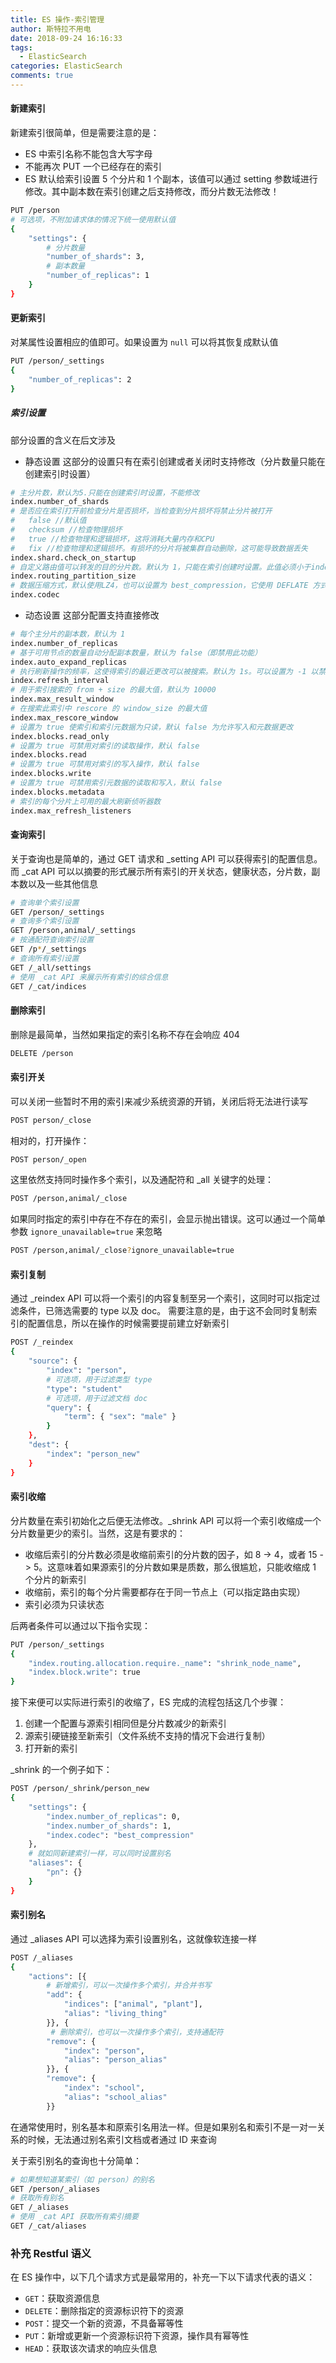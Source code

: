 ```yaml
---
title: ES 操作-索引管理 
author: 斯特拉不用电
date: 2018-09-24 16:16:33
tags:
  - ElasticSearch
categories: ElasticSearch
comments: true
---
```


#### 新建索引 ####

新建索引很简单，但是需要注意的是：
- ES 中索引名称不能包含大写字母
- 不能再次 PUT 一个已经存在的索引
- ES 默认给索引设置 5 个分片和 1 个副本，该值可以通过 setting 参数域进行修改。其中副本数在索引创建之后支持修改，而分片数无法修改！
``` bash
PUT /person
# 可选项，不附加请求体的情况下统一使用默认值
{
    "settings": {
        # 分片数量
        "number_of_shards": 3,
        # 副本数量
        "number_of_replicas": 1
    }
}
```

#### 更新索引 ####

对某属性设置相应的值即可。如果设置为 `null` 可以将其恢复成默认值
``` bash
PUT /person/_settings
{
    "number_of_replicas": 2
}
```

##### 索引设置 #####
部分设置的含义在后文涉及
- 静态设置
这部分的设置只有在索引创建或者关闭时支持修改（分片数量只能在创建索引时设置）  
``` bash
# 主分片数，默认为5.只能在创建索引时设置，不能修改
index.number_of_shards
# 是否应在索引打开前检查分片是否损坏，当检查到分片损坏将禁止分片被打开
#   false //默认值
#   checksum //检查物理损坏
#   true //检查物理和逻辑损坏，这将消耗大量内存和CPU
#   fix //检查物理和逻辑损坏。有损坏的分片将被集群自动删除，这可能导致数据丢失
index.shard.check_on_startup
# 自定义路由值可以转发的目的分片数。默认为 1，只能在索引创建时设置。此值必须小于index.number_of_shards
index.routing_partition_size
# 数据压缩方式，默认使用LZ4，也可以设置为 best_compression，它使用 DEFLATE 方式以牺牲字段存储性能为代价来获得更高的压缩比例
index.codec
```
- 动态设置
这部分配置支持直接修改
``` bash
# 每个主分片的副本数，默认为 1
index.number_of_replicas
# 基于可用节点的数量自动分配副本数量，默认为 false（即禁用此功能）
index.auto_expand_replicas
# 执行刷新操作的频率，这使得索引的最近更改可以被搜索。默认为 1s。可以设置为 -1 以禁用刷新。
index.refresh_interval
# 用于索引搜索的 from + size 的最大值，默认为 10000
index.max_result_window
# 在搜索此索引中 rescore 的 window_size 的最大值
index.max_rescore_window
# 设置为 true 使索引和索引元数据为只读，默认 false 为允许写入和元数据更改
index.blocks.read_only
# 设置为 true 可禁用对索引的读取操作，默认 false
index.blocks.read
# 设置为 true 可禁用对索引的写入操作，默认 false
index.blocks.write
# 设置为 true 可禁用索引元数据的读取和写入，默认 false
index.blocks.metadata
# 索引的每个分片上可用的最大刷新侦听器数
index.max_refresh_listeners
```

#### 查询索引 ####

关于查询也是简单的，通过 GET 请求和 \_setting API 可以获得索引的配置信息。而 \_cat API 可以以摘要的形式展示所有索引的开关状态，健康状态，分片数，副本数以及一些其他信息
``` bash
# 查询单个索引设置
GET /person/_settings
# 查询多个索引设置
GET /person,animal/_settings
# 按通配符查询索引设置
GET /p*/_settings
# 查询所有索引设置
GET /_all/settings
# 使用 _cat API 来展示所有索引的综合信息
GET /_cat/indices
```

#### 删除索引 ####

删除是最简单，当然如果指定的索引名称不存在会响应 404
``` bash
DELETE /person
```

#### 索引开关 ####

可以关闭一些暂时不用的索引来减少系统资源的开销，关闭后将无法进行读写
``` bash
POST person/_close
```
相对的，打开操作：
``` bash
POST person/_open
```
这里依然支持同时操作多个索引，以及通配符和 \_all 关键字的处理：
``` bash
POST /person,animal/_close
```
如果同时指定的索引中存在不存在的索引，会显示抛出错误。这可以通过一个简单参数 `ignore_unavailable=true` 来忽略
``` bash
POST /person,animal/_close?ignore_unavailable=true
```

#### 索引复制 ####

通过 \_reindex API 可以将一个索引的内容复制至另一个索引，这同时可以指定过滤条件，已筛选需要的 type 以及 doc。
需要注意的是，由于这不会同时复制索引的配置信息，所以在操作的时候需要提前建立好新索引
``` bash
POST /_reindex
{
    "source": {
        "index": "person",
        # 可选项，用于过滤类型 type
        "type": "student"
        # 可选项，用于过滤文档 doc
        "query": {
            "term": { "sex": "male" }
        }
    },
    "dest": {
        "index": "person_new"
    }
}
```

#### 索引收缩 ####

分片数量在索引初始化之后便无法修改。\_shrink API 可以将一个索引收缩成一个分片数量更少的索引。当然，这是有要求的：
- 收缩后索引的分片数必须是收缩前索引的分片数的因子，如 8 -> 4，或者 15 -> 5。这意味着如果源索引的分片数如果是质数，那么很尴尬，只能收缩成 1 个分片的新索引
- 收缩前，索引的每个分片需要都存在于同一节点上（可以指定路由实现）
- 索引必须为只读状态

后两者条件可以通过以下指令实现：
``` bash
PUT /person/_settings
{
    "index.routing.allocation.require._name": "shrink_node_name",
    "index.block.write": true
}
```

接下来便可以实际进行索引的收缩了，ES 完成的流程包括这几个步骤：
1. 创建一个配置与源索引相同但是分片数减少的新索引
2. 源索引硬链接至新索引（文件系统不支持的情况下会进行复制）
3. 打开新的索引

\_shrink 的一个例子如下：
``` bash
POST /person/_shrink/person_new
{
    "settings": {
        "index.number_of_replicas": 0,
        "index.number_of_shards": 1,
        "index.codec": "best_compression"
    },
    # 就如同新建索引一样，可以同时设置别名
    "aliases": {
        "pn": {}
    }
}
```

#### 索引别名 ####

通过 \_aliases API 可以选择为索引设置别名，这就像软连接一样
``` bash
POST /_aliases
{
    "actions": [{
        # 新增索引，可以一次操作多个索引，并合并书写
        "add": {
            "indices": ["animal", "plant"],
            "alias": "living_thing"
        }}, {
         # 删除索引，也可以一次操作多个索引，支持通配符
        "remove": {
            "index": "person",
            "alias": "person_alias"
        }}, {
        "remove": {
            "index": "school",
            "alias": "school_alias"
        }}
```
在通常使用时，别名基本和原索引名用法一样。但是如果别名和索引不是一对一关系的时候，无法通过别名索引文档或者通过 ID 来查询

关于索引别名的查询也十分简单：
``` bash
# 如果想知道某索引（如 person）的别名
GET /person/_aliases
# 获取所有别名
GET /_aliases
# 使用 _cat API 获取所有索引摘要
GET /_cat/aliases
```

### 补充 Restful 语义 ###

在 ES 操作中，以下几个请求方式是最常用的，补充一下以下请求代表的语义：
- `GET`：获取资源信息
- `DELETE`：删除指定的资源标识符下的资源
- `POST`：提交一个新的资源，不具备幂等性
- `PUT`：新增或更新一个资源标识符下资源，操作具有幂等性
- `HEAD`：获取该次请求的响应头信息



